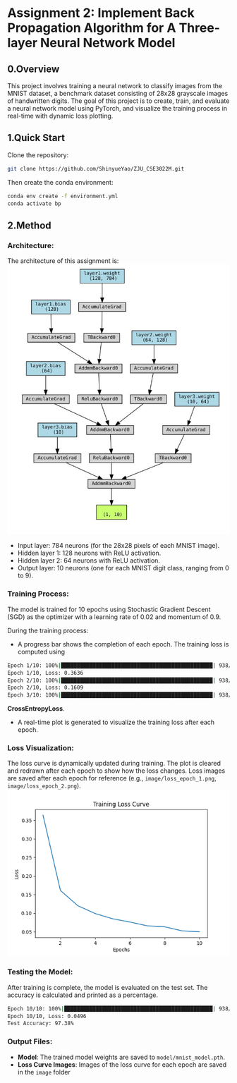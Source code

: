 # Assignment 2: Implement Back Propagation Algorithm for A Three-layer Neural Network Model

## 0.Overview

This project involves training a neural network to classify images from the MNIST dataset, a benchmark dataset consisting of 28x28 grayscale images of handwritten digits. The goal of this project is to create, train, and evaluate a neural network model using PyTorch, and visualize the training process in real-time with dynamic loss plotting.

## 1.Quick Start

Clone the repository:

```bash
git clone https://github.com/ShinyueYao/ZJU_CSE3022M.git
```

Then create the conda environment:
```bash
conda env create -f environment.yml
conda activate bp
```

## 2.Method

### Architecture:
The architecture of this assignment is:
![](./asset/images/network_structure.jpg)

- Input layer: 784 neurons (for the 28x28 pixels of each MNIST image).
- Hidden layer 1: 128 neurons with ReLU activation.
- Hidden layer 2: 64 neurons with ReLU activation.
- Output layer: 10 neurons (one for each MNIST digit class, ranging from 0 to 9).

### Training Process:

The model is trained for 10 epochs using Stochastic Gradient Descent (SGD) as the optimizer with a learning rate of 0.02 and momentum of 0.9. 

During the training process:

- A progress bar shows the completion of each epoch.
The training loss is computed using 

```bash
Epoch 1/10: 100%|████████████████████████████████████████████████| 938/938 [00:08<00:00, 112.30it/s]
Epoch 1/10, Loss: 0.3636
Epoch 2/10: 100%|████████████████████████████████████████████████| 938/938 [00:08<00:00, 106.22it/s]
Epoch 2/10, Loss: 0.1609
Epoch 3/10: 100%|████████████████████████████████████████████████| 938/938 [00:08<00:00, 107.28it/s]
```

**CrossEntropyLoss**.
- A real-time plot is generated to visualize the training loss after each epoch.

### Loss Visualization:
The loss curve is dynamically updated during training. The plot is cleared and redrawn after each epoch to show how the loss changes. Loss images are saved after each epoch for reference (e.g., ``image/loss_epoch_1.png``, ``image/loss_epoch_2.png``).
![](./asset/images/loss_epoch_10.png)

### Testing the Model:
After training is complete, the model is evaluated on the test set. The accuracy is calculated and printed as a percentage.

```bash
Epoch 10/10: 100%|███████████████████████████████████████████████| 938/938 [00:08<00:00, 104.84it/s]
Epoch 10/10, Loss: 0.0496
Test Accuracy: 97.38%
```

### Output Files:
- **Model**: The trained model weights are saved to ``model/mnist_model.pth``.
- **Loss Curve Images**: Images of the loss curve for each epoch are saved in the ``image`` folder